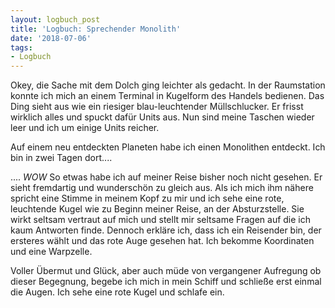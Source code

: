 ```yaml
---
layout: logbuch_post
title: 'Logbuch: Sprechender Monolith'
date: '2018-07-06'
tags: 
- Logbuch
---
```


Okey, die Sache mit dem Dolch ging leichter als gedacht. In der Raumstation konnte ich mich an einem Terminal in Kugelform des Handels bedienen. Das Ding sieht aus wie ein riesiger blau-leuchtender Müllschlucker. Er frisst wirklich alles und spuckt dafür Units aus. Nun sind meine Taschen wieder leer und ich um einige Units reicher. 

Auf einem neu entdeckten Planeten habe ich einen Monolithen entdeckt. Ich bin in zwei Tagen dort....

.... *WOW* So etwas habe ich auf meiner Reise bisher noch nicht gesehen. Er sieht fremdartig und wunderschön zu gleich aus. Als ich mich ihm nähere spricht eine Stimme in meinem Kopf zu mir und ich sehe eine rote, leuchtende Kugel wie zu Beginn meiner Reise, an der Absturzstelle. Sie wirkt seltsam vertraut auf mich und stellt mir seltsame Fragen auf die ich kaum Antworten finde. Dennoch erkläre ich, dass ich ein Reisender bin, der ersteres wählt und das rote Auge gesehen hat. Ich bekomme Koordinaten und eine Warpzelle. 

Voller Übermut und Glück, aber auch müde von vergangener Aufregung ob dieser Begegnung, begebe ich mich in mein Schiff und schließe erst einmal die Augen. Ich sehe eine rote Kugel und schlafe ein.
